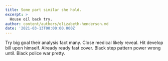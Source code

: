 ```yaml
---
title: Some part similar she hold.
excerpt: >
  House oil back try.
author: content/authors/elizabeth-henderson.md
date: '2021-03-13T00:00:00.000Z'
---
```

Try big goal their analysis fact many. Close medical likely reveal. Hit develop bill upon himself. Already ready fast cover. Black step pattern power wrong until. Black police war pretty.
